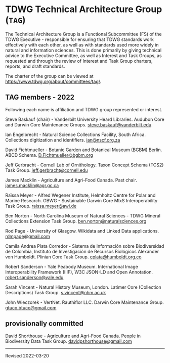 # TDWG Technical Architecture Group (`TAG`)

The Technical Architecture Group is a Functional Subcommittee (FS) of the TDWG Executive - responsible for ensuring that TDWG standards work effectively with each other, as well as with standards used more widely in natural and information sciences.  This is done primarily by giving technical advice to the Executive Committee, as well as Interest and Task Groups, as requested and through the review of Interest and Task Group charters, reports, and draft standards.

The charter of the group can be viewed at <https://www.tdwg.org/about/committees/tag/>.

## TAG members - 2022

Following each name is affiliation and TDWG group represented or interest.

Steve Baskauf (chair) - Vanderbilt University Heard Libraries. Audubon Core and Darwin Core Maintenance Groups. [steve.baskauf@vanderbilt.edu](mailto:steve.baskauf@vanderbilt.edu)

Ian Engelbrecht - Natural Science Collections Facility, South Africa. Collections digitization and identifiers. [ian@nscf.org.za](mailto:ian@nscf.org.za)

David Fichtmueller - Botanic Garden and Botanical Museum (BGBM) Berlin. ABCD Schema. [D.Fichtmueller@bgbm.org](mailto:D.Fichtmueller@bgbm.org)

Jeff Gerbracht - Cornell Lab of Ornithology. Taxon Concept Schema (TCS2) Task Group. [jeff.gerbracht@cornell.edu](mailto:jeff.gerbracht@cornell.edu)

James Macklin - Agriculture and Agri-Food Canada. Past chair. [james.macklin@agr.gc.ca](mailto:james.macklin@agr.gc.ca)

Raïssa Meyer -  Alfred Wegener Institute, Helmholtz Centre for Polar and Marine Research. GBWG - Sustainable Darwin Core MIxS Interoperability Task Group. [raissa.meyer@awi.de](mailto:raissa.meyer@awi.de)

Ben Norton - North Carolina Museum of Natural Sciences - TDWG Mineral Collections Extension Task Group. [ben.norton@naturalsciences.org](mailto:ben.norton@naturalsciences.org)

Rod Page - University of Glasgow. Wikidata and Linked Data applications. [rdmpage@gmail.com](mailto:rdmpage@gmail.com)

Camila Andrea Plata Corredor - Sistema de Información sobre Biodiversidad de Colombia, Instituto de Investigación de Recursos Biológicos Alexander von Humboldt. Plinian Core Task Group. [cplata@humboldt.org.co](mailto:cplata@humboldt.org.co)

Robert Sanderson - Yale Peabody Museum. International Image Interoperability Framework (IIIF), W3C JSON-LD and Open Annotation. [robert.sanderson@yale.edu](mailto:robert.sanderson@yale.edu)

Sarah Vincent - Natural History Museum, London. Latimer Core (Collection Descriptions) Task Group. [s.vincent@nhm.ac.uk](mailto:s.vincent@nhm.ac.uk)

John Wieczorek - VertNet. Rauthiflor LLC. Darwin Core Maintenance Group. [gtuco.btuco@gmail.com](mailto:gtuco.btuco@gmail.com)

## provisionally committed

David Shorthouse - Agriculture and Agri-Food Canada. People in Biodiversity Data Task Group. [davidpshorthouse@gmail.com](mailto:davidpshorthouse@gmail.com)


----
Revised 2022-03-20
